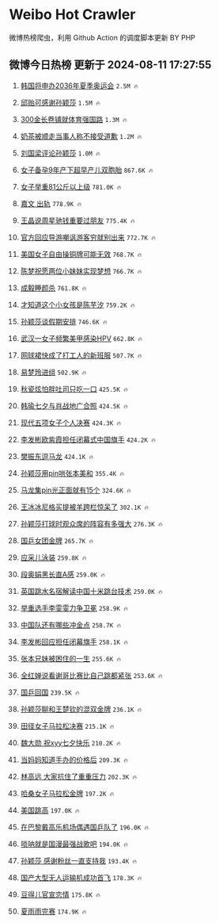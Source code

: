# Weibo Hot Crawler 



微博热榜爬虫，利用 Github Action 的调度脚本更新 BY PHP 


## 微博今日热榜 更新于 2024-08-11 17:27:55 
1. [韩国将申办2036年夏季奥运会](https://s.weibo.com/weibo?q=%23%E9%9F%A9%E5%9B%BD%E5%B0%86%E7%94%B3%E5%8A%9E2036%E5%B9%B4%E5%A4%8F%E5%AD%A3%E5%A5%A5%E8%BF%90%E4%BC%9A%23&t=31&band_rank=1&Refer=top) `2.5M 🔥` 

1. [邱贻可感谢孙颖莎](https://s.weibo.com/weibo?q=%23%E9%82%B1%E8%B4%BB%E5%8F%AF%E6%84%9F%E8%B0%A2%E5%AD%99%E9%A2%96%E8%8E%8E%23&t=31&band_rank=2&Refer=top) `1.5M 🔥` 

1. [300金长卷铺就体育强国路](https://s.weibo.com/weibo?q=%23300%E9%87%91%E9%95%BF%E5%8D%B7%E9%93%BA%E5%B0%B1%E4%BD%93%E8%82%B2%E5%BC%BA%E5%9B%BD%E8%B7%AF%23&t=31&band_rank=3&Refer=top) `1.3M 🔥` 

1. [奶茶被顺走当事人称不接受道歉](https://s.weibo.com/weibo?q=%23%E5%A5%B6%E8%8C%B6%E8%A2%AB%E9%A1%BA%E8%B5%B0%E5%BD%93%E4%BA%8B%E4%BA%BA%E7%A7%B0%E4%B8%8D%E6%8E%A5%E5%8F%97%E9%81%93%E6%AD%89%23&t=31&band_rank=4&Refer=top) `1.2M 🔥` 

1. [刘国梁评论孙颖莎](https://s.weibo.com/weibo?q=%E5%88%98%E5%9B%BD%E6%A2%81%E8%AF%84%E8%AE%BA%E5%AD%99%E9%A2%96%E8%8E%8E&t=31&band_rank=5&Refer=top) `1.0M 🔥` 

1. [女子备孕9年产下超早产儿双胞胎](https://s.weibo.com/weibo?q=%23%E5%A5%B3%E5%AD%90%E5%A4%87%E5%AD%959%E5%B9%B4%E4%BA%A7%E4%B8%8B%E8%B6%85%E6%97%A9%E4%BA%A7%E5%84%BF%E5%8F%8C%E8%83%9E%E8%83%8E%23&t=31&band_rank=6&Refer=top) `867.6K 🔥` 

1. [女子举重81公斤以上级](https://s.weibo.com/weibo?q=%E5%A5%B3%E5%AD%90%E4%B8%BE%E9%87%8D81%E5%85%AC%E6%96%A4%E4%BB%A5%E4%B8%8A%E7%BA%A7&t=31&band_rank=7&Refer=top) `781.0K 🔥` 

1. [嘉文 出轨](https://s.weibo.com/weibo?q=%E5%98%89%E6%96%87%20%E5%87%BA%E8%BD%A8&t=31&band_rank=8&Refer=top) `778.9K 🔥` 

1. [王晶说周星驰钱重要过朋友](https://s.weibo.com/weibo?q=%23%E7%8E%8B%E6%99%B6%E8%AF%B4%E5%91%A8%E6%98%9F%E9%A9%B0%E9%92%B1%E9%87%8D%E8%A6%81%E8%BF%87%E6%9C%8B%E5%8F%8B%23&t=31&band_rank=9&Refer=top) `775.4K 🔥` 

1. [官方回应导游嘲讽游客穷就别出来](https://s.weibo.com/weibo?q=%23%E5%AE%98%E6%96%B9%E5%9B%9E%E5%BA%94%E5%AF%BC%E6%B8%B8%E5%98%B2%E8%AE%BD%E6%B8%B8%E5%AE%A2%E7%A9%B7%E5%B0%B1%E5%88%AB%E5%87%BA%E6%9D%A5%23&t=31&band_rank=10&Refer=top) `772.7K 🔥` 

1. [美国女子自由操铜牌可能无效](https://s.weibo.com/weibo?q=%23%E7%BE%8E%E5%9B%BD%E5%A5%B3%E5%AD%90%E8%87%AA%E7%94%B1%E6%93%8D%E9%93%9C%E7%89%8C%E5%8F%AF%E8%83%BD%E6%97%A0%E6%95%88%23&t=31&band_rank=11&Refer=top) `768.7K 🔥` 

1. [陈梦祝愿两位小妹妹实现梦想](https://s.weibo.com/weibo?q=%23%E9%99%88%E6%A2%A6%E7%A5%9D%E6%84%BF%E4%B8%A4%E4%BD%8D%E5%B0%8F%E5%A6%B9%E5%A6%B9%E5%AE%9E%E7%8E%B0%E6%A2%A6%E6%83%B3%23&t=31&band_rank=12&Refer=top) `766.7K 🔥` 

1. [成毅睡颜杀](https://s.weibo.com/weibo?q=%E6%88%90%E6%AF%85%E7%9D%A1%E9%A2%9C%E6%9D%80&t=31&band_rank=13&Refer=top) `761.8K 🔥` 

1. [才知道这个小女孩是陈芋汐](https://s.weibo.com/weibo?q=%23%E6%89%8D%E7%9F%A5%E9%81%93%E8%BF%99%E4%B8%AA%E5%B0%8F%E5%A5%B3%E5%AD%A9%E6%98%AF%E9%99%88%E8%8A%8B%E6%B1%90%23&t=31&band_rank=14&Refer=top) `759.2K 🔥` 

1. [孙颖莎谈假期安排](https://s.weibo.com/weibo?q=%23%E5%AD%99%E9%A2%96%E8%8E%8E%E8%B0%88%E5%81%87%E6%9C%9F%E5%AE%89%E6%8E%92%23&t=31&band_rank=15&Refer=top) `746.6K 🔥` 

1. [武汉一女子频繁美甲感染HPV](https://s.weibo.com/weibo?q=%23%E6%AD%A6%E6%B1%89%E4%B8%80%E5%A5%B3%E5%AD%90%E9%A2%91%E7%B9%81%E7%BE%8E%E7%94%B2%E6%84%9F%E6%9F%93HPV%23&t=31&band_rank=16&Refer=top) `662.8K 🔥` 

1. [网球裙快成了打工人的新班服](https://s.weibo.com/weibo?q=%23%E7%BD%91%E7%90%83%E8%A3%99%E5%BF%AB%E6%88%90%E4%BA%86%E6%89%93%E5%B7%A5%E4%BA%BA%E7%9A%84%E6%96%B0%E7%8F%AD%E6%9C%8D%23&t=31&band_rank=17&Refer=top) `507.7K 🔥` 

1. [易梦玲进组](https://s.weibo.com/weibo?q=%23%E6%98%93%E6%A2%A6%E7%8E%B2%E8%BF%9B%E7%BB%84%23&t=31&band_rank=18&Refer=top) `502.9K 🔥` 

1. [秋瓷炫怕胖吐司只吃一口](https://s.weibo.com/weibo?q=%23%E7%A7%8B%E7%93%B7%E7%82%AB%E6%80%95%E8%83%96%E5%90%90%E5%8F%B8%E5%8F%AA%E5%90%83%E4%B8%80%E5%8F%A3%23&t=31&band_rank=19&Refer=top) `425.5K 🔥` 

1. [韩瑜七夕与肖战地广合照](https://s.weibo.com/weibo?q=%23%E9%9F%A9%E7%91%9C%E4%B8%83%E5%A4%95%E4%B8%8E%E8%82%96%E6%88%98%E5%9C%B0%E5%B9%BF%E5%90%88%E7%85%A7%23&t=31&band_rank=20&Refer=top) `424.5K 🔥` 

1. [现代五项女子个人决赛](https://s.weibo.com/weibo?q=%E7%8E%B0%E4%BB%A3%E4%BA%94%E9%A1%B9%E5%A5%B3%E5%AD%90%E4%B8%AA%E4%BA%BA%E5%86%B3%E8%B5%9B&t=31&band_rank=21&Refer=top) `424.3K 🔥` 

1. [李发彬欧紫霞担任闭幕式中国旗手](https://s.weibo.com/weibo?q=%23%E6%9D%8E%E5%8F%91%E5%BD%AC%E6%AC%A7%E7%B4%AB%E9%9C%9E%E6%8B%85%E4%BB%BB%E9%97%AD%E5%B9%95%E5%BC%8F%E4%B8%AD%E5%9B%BD%E6%97%97%E6%89%8B%23&t=31&band_rank=22&Refer=top) `424.2K 🔥` 

1. [樊振东逗马龙](https://s.weibo.com/weibo?q=%23%E6%A8%8A%E6%8C%AF%E4%B8%9C%E9%80%97%E9%A9%AC%E9%BE%99%23&t=31&band_rank=23&Refer=top) `424.1K 🔥` 

1. [孙颖莎用pin哄张本美和](https://s.weibo.com/weibo?q=%23%E5%AD%99%E9%A2%96%E8%8E%8E%E7%94%A8pin%E5%93%84%E5%BC%A0%E6%9C%AC%E7%BE%8E%E5%92%8C%23&t=31&band_rank=24&Refer=top) `355.4K 🔥` 

1. [马龙集pin光正面就有15个](https://s.weibo.com/weibo?q=%23%E9%A9%AC%E9%BE%99%E9%9B%86pin%E5%85%89%E6%AD%A3%E9%9D%A2%E5%B0%B1%E6%9C%8915%E4%B8%AA%23&t=31&band_rank=25&Refer=top) `324.6K 🔥` 

1. [王冰冰尼格买提被羊跨栏惊呆了](https://s.weibo.com/weibo?q=%E7%8E%8B%E5%86%B0%E5%86%B0%E5%B0%BC%E6%A0%BC%E4%B9%B0%E6%8F%90%E8%A2%AB%E7%BE%8A%E8%B7%A8%E6%A0%8F%E6%83%8A%E5%91%86%E4%BA%86&t=31&band_rank=26&Refer=top) `302.1K 🔥` 

1. [孙颖莎打球时观众席的阵容有多强大](https://s.weibo.com/weibo?q=%23%E5%AD%99%E9%A2%96%E8%8E%8E%E6%89%93%E7%90%83%E6%97%B6%E8%A7%82%E4%BC%97%E5%B8%AD%E7%9A%84%E9%98%B5%E5%AE%B9%E6%9C%89%E5%A4%9A%E5%BC%BA%E5%A4%A7%23&t=31&band_rank=27&Refer=top) `276.3K 🔥` 

1. [国乒女团金牌](https://s.weibo.com/weibo?q=%23%E5%9B%BD%E4%B9%92%E5%A5%B3%E5%9B%A2%E9%87%91%E7%89%8C%23&t=31&band_rank=28&Refer=top) `265.7K 🔥` 

1. [应采儿泳装](https://s.weibo.com/weibo?q=%23%E5%BA%94%E9%87%87%E5%84%BF%E6%B3%B3%E8%A3%85%23&t=31&band_rank=29&Refer=top) `259.8K 🔥` 

1. [段奥娟黑长直A感](https://s.weibo.com/weibo?q=%23%E6%AE%B5%E5%A5%A5%E5%A8%9F%E9%BB%91%E9%95%BF%E7%9B%B4A%E6%84%9F%23&t=31&band_rank=30&Refer=top) `259.0K 🔥` 

1. [英国跳水名宿解读中国十米跳台技术](https://s.weibo.com/weibo?q=%E8%8B%B1%E5%9B%BD%E8%B7%B3%E6%B0%B4%E5%90%8D%E5%AE%BF%E8%A7%A3%E8%AF%BB%E4%B8%AD%E5%9B%BD%E5%8D%81%E7%B1%B3%E8%B7%B3%E5%8F%B0%E6%8A%80%E6%9C%AF&t=31&band_rank=31&Refer=top) `259.0K 🔥` 

1. [举重选手李雯雯力争卫冕](https://s.weibo.com/weibo?q=%E4%B8%BE%E9%87%8D%E9%80%89%E6%89%8B%E6%9D%8E%E9%9B%AF%E9%9B%AF%E5%8A%9B%E4%BA%89%E5%8D%AB%E5%86%95&t=31&band_rank=32&Refer=top) `258.9K 🔥` 

1. [中国队还有哪些冲金点](https://s.weibo.com/weibo?q=%23%E4%B8%AD%E5%9B%BD%E9%98%9F%E8%BF%98%E6%9C%89%E5%93%AA%E4%BA%9B%E5%86%B2%E9%87%91%E7%82%B9%23&t=31&band_rank=33&Refer=top) `258.7K 🔥` 

1. [李发彬回应担任闭幕旗手](https://s.weibo.com/weibo?q=%23%E6%9D%8E%E5%8F%91%E5%BD%AC%E5%9B%9E%E5%BA%94%E6%8B%85%E4%BB%BB%E9%97%AD%E5%B9%95%E6%97%97%E6%89%8B%23&t=31&band_rank=34&Refer=top) `258.1K 🔥` 

1. [张本兄妹被困住的一生](https://s.weibo.com/weibo?q=%E5%BC%A0%E6%9C%AC%E5%85%84%E5%A6%B9%E8%A2%AB%E5%9B%B0%E4%BD%8F%E7%9A%84%E4%B8%80%E7%94%9F&t=31&band_rank=35&Refer=top) `255.6K 🔥` 

1. [全红婵说看谢哥比赛比自己跳都紧张](https://s.weibo.com/weibo?q=%23%E5%85%A8%E7%BA%A2%E5%A9%B5%E8%AF%B4%E7%9C%8B%E8%B0%A2%E5%93%A5%E6%AF%94%E8%B5%9B%E6%AF%94%E8%87%AA%E5%B7%B1%E8%B7%B3%E9%83%BD%E7%B4%A7%E5%BC%A0%23&t=31&band_rank=36&Refer=top) `253.6K 🔥` 

1. [国乒回国](https://s.weibo.com/weibo?q=%E5%9B%BD%E4%B9%92%E5%9B%9E%E5%9B%BD&t=31&band_rank=37&Refer=top) `239.5K 🔥` 

1. [孙颖莎聊和王楚钦的混双金牌](https://s.weibo.com/weibo?q=%23%E5%AD%99%E9%A2%96%E8%8E%8E%E8%81%8A%E5%92%8C%E7%8E%8B%E6%A5%9A%E9%92%A6%E7%9A%84%E6%B7%B7%E5%8F%8C%E9%87%91%E7%89%8C%23&t=31&band_rank=38&Refer=top) `236.1K 🔥` 

1. [田径女子马拉松决赛](https://s.weibo.com/weibo?q=%23%E7%94%B0%E5%BE%84%E5%A5%B3%E5%AD%90%E9%A9%AC%E6%8B%89%E6%9D%BE%E5%86%B3%E8%B5%9B%23&t=31&band_rank=39&Refer=top) `215.1K 🔥` 

1. [魏大勋 祝xyy七夕快乐](https://s.weibo.com/weibo?q=%E9%AD%8F%E5%A4%A7%E5%8B%8B%20%E7%A5%9Dxyy%E4%B8%83%E5%A4%95%E5%BF%AB%E4%B9%90&t=31&band_rank=40&Refer=top) `210.2K 🔥` 

1. [当妈妈知道手办的价格后](https://s.weibo.com/weibo?q=%E5%BD%93%E5%A6%88%E5%A6%88%E7%9F%A5%E9%81%93%E6%89%8B%E5%8A%9E%E7%9A%84%E4%BB%B7%E6%A0%BC%E5%90%8E&t=31&band_rank=41&Refer=top) `209.3K 🔥` 

1. [林高远 大家抗住了重重压力](https://s.weibo.com/weibo?q=%E6%9E%97%E9%AB%98%E8%BF%9C%20%E5%A4%A7%E5%AE%B6%E6%8A%97%E4%BD%8F%E4%BA%86%E9%87%8D%E9%87%8D%E5%8E%8B%E5%8A%9B&t=31&band_rank=42&Refer=top) `202.3K 🔥` 

1. [哈桑女子马拉松金牌](https://s.weibo.com/weibo?q=%23%E5%93%88%E6%A1%91%E5%A5%B3%E5%AD%90%E9%A9%AC%E6%8B%89%E6%9D%BE%E9%87%91%E7%89%8C%23&t=31&band_rank=43&Refer=top) `197.2K 🔥` 

1. [美国跳高](https://s.weibo.com/weibo?q=%E7%BE%8E%E5%9B%BD%E8%B7%B3%E9%AB%98&t=31&band_rank=44&Refer=top) `197.0K 🔥` 

1. [在巴黎戴高乐机场偶遇国乒队了](https://s.weibo.com/weibo?q=%23%E5%9C%A8%E5%B7%B4%E9%BB%8E%E6%88%B4%E9%AB%98%E4%B9%90%E6%9C%BA%E5%9C%BA%E5%81%B6%E9%81%87%E5%9B%BD%E4%B9%92%E9%98%9F%E4%BA%86%23&t=31&band_rank=45&Refer=top) `196.0K 🔥` 

1. [唢呐就是国漫最强战歌吧](https://s.weibo.com/weibo?q=%E5%94%A2%E5%91%90%E5%B0%B1%E6%98%AF%E5%9B%BD%E6%BC%AB%E6%9C%80%E5%BC%BA%E6%88%98%E6%AD%8C%E5%90%A7&t=31&band_rank=46&Refer=top) `194.0K 🔥` 

1. [孙颖莎 感谢粉丝一直支持我](https://s.weibo.com/weibo?q=%E5%AD%99%E9%A2%96%E8%8E%8E%20%E6%84%9F%E8%B0%A2%E7%B2%89%E4%B8%9D%E4%B8%80%E7%9B%B4%E6%94%AF%E6%8C%81%E6%88%91&t=31&band_rank=47&Refer=top) `193.4K 🔥` 

1. [国产大型无人运输机成功首飞](https://s.weibo.com/weibo?q=%23%E5%9B%BD%E4%BA%A7%E5%A4%A7%E5%9E%8B%E6%97%A0%E4%BA%BA%E8%BF%90%E8%BE%93%E6%9C%BA%E6%88%90%E5%8A%9F%E9%A6%96%E9%A3%9E%23&t=31&band_rank=48&Refer=top) `178.3K 🔥` 

1. [豆得儿官宣恋情](https://s.weibo.com/weibo?q=%23%E8%B1%86%E5%BE%97%E5%84%BF%E5%AE%98%E5%AE%A3%E6%81%8B%E6%83%85%23&t=31&band_rank=49&Refer=top) `175.8K 🔥` 

1. [夏雨雨完赛](https://s.weibo.com/weibo?q=%E5%A4%8F%E9%9B%A8%E9%9B%A8%E5%AE%8C%E8%B5%9B&t=31&band_rank=50&Refer=top) `174.9K 🔥` 


